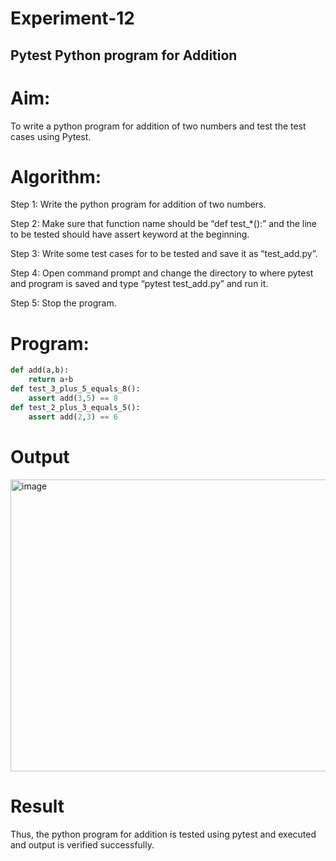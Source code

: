 # Experiment-12
## Pytest Python program for Addition
# Aim:
To write a python program for addition of two numbers and test the test cases using Pytest.

# Algorithm: 
Step 1: Write the python program for addition of two numbers. 


Step 2: Make sure that function name should be “def test_*():” and the line to be tested 
should have assert keyword at the beginning. 

Step 3: Write some test cases for to be tested and save it as “test_add.py”. 

Step 4: Open command prompt and change the directory to where pytest and program is 
saved and type “pytest  test_add.py” and run it. 

Step 5: Stop the program. 

# Program:
```python
def add(a,b): 
    return a+b 
def test_3_plus_5_equals_8(): 
    assert add(3,5) == 8 
def test_2_plus_3_equals_5(): 
    assert add(2,3) == 6 

```

# Output
<img width="1606" height="467" alt="image" src="https://github.com/user-attachments/assets/bbcc5e35-dc40-4df6-95f5-bd960a16dea8" />

# Result
Thus, the python program for addition is tested using pytest and executed and output is verified successfully.
